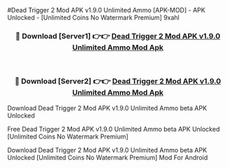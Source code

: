 #Dead Trigger 2 Mod APK v1.9.0 Unlimited Ammo [APK-MOD] - APK Unlocked - [Unlimited Coins No Watermark Premium] 9xahl



<div align="center">

<h3>🔴 Download [Server1] 👉👉 <a href="https://momento.my/?title=Dead_Trigger_2_Mod_APK_v1.9.0_Unlimited_Ammo">Dead Trigger 2 Mod APK v1.9.0 Unlimited Ammo Mod Apk</a></h3><br>

<h3>🔴 Download [Server2] 👉👉 <a href="https://momento.my/?title=Dead_Trigger_2_Mod_APK_v1.9.0_Unlimited_Ammo">Dead Trigger 2 Mod APK v1.9.0 Unlimited Ammo Mod Apk</a></h3>
</div>



Download Dead Trigger 2 Mod APK v1.9.0 Unlimited Ammo beta APK Unlocked

Free Dead Trigger 2 Mod APK v1.9.0 Unlimited Ammo beta APK Unlocked [Unlimited Coins No Watermark Premium]

Download Dead Trigger 2 Mod APK v1.9.0 Unlimited Ammo beta APK Unlocked [Unlimited Coins No Watermark Premium] Mod For Android
